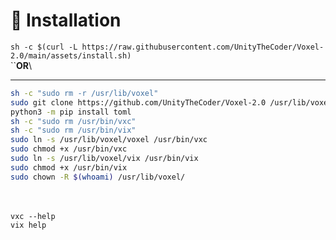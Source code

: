 # 🔻 Installation

`sh -c $(curl -L https://raw.githubusercontent.com/UnityTheCoder/Voxel-2.0/main/assets/install.sh)`\
``**OR**\
****

```bash
sh -c "sudo rm -r /usr/lib/voxel"
sudo git clone https://github.com/UnityTheCoder/Voxel-2.0 /usr/lib/voxel
python3 -m pip install toml
sh -c "sudo rm /usr/bin/vxc"
sh -c "sudo rm /usr/bin/vix"
sudo ln -s /usr/lib/voxel/voxel /usr/bin/vxc
sudo chmod +x /usr/bin/vxc
sudo ln -s /usr/lib/voxel/vix /usr/bin/vix
sudo chmod +x /usr/bin/vix
sudo chown -R $(whoami) /usr/lib/voxel/
```

\
\
`vxc --help`\
`vix help`
